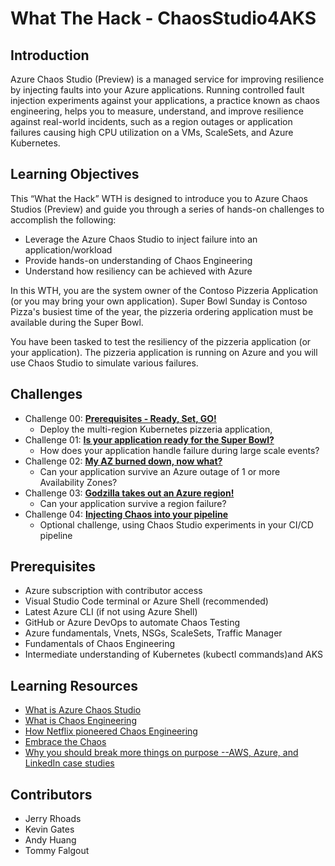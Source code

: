 # What The Hack - ChaosStudio4AKS

## Introduction 

Azure Chaos Studio (Preview) is a managed service for improving resilience by injecting faults into your Azure applications. Running controlled fault
injection
experiments against your applications, a practice known as chaos engineering, helps you to measure, understand, and improve resilience against real-world
incidents, such as a region outages or application failures causing high CPU utilization on a VMs, ScaleSets, and Azure Kubernetes.


## Learning Objectives
This “What the Hack” WTH is designed to introduce you to Azure Chaos Studios (Preview) and guide you through a series of hands-on challenges to accomplish
the following:
  
* Leverage the Azure Chaos Studio to inject failure into an application/workload
* Provide hands-on understanding of Chaos Engineering 
* Understand how resiliency can be achieved with Azure 

In this WTH, you are the system owner of the Contoso Pizzeria Application (or you may bring your own application). Super Bowl Sunday is Contoso Pizza's busiest time of the year, the pizzeria
ordering application must be available during the Super Bowl. 

You have been tasked to test the resiliency of the pizzeria application (or your application). The pizzeria application is running on Azure and you will use Chaos Studio to
simulate various failures. 

## Challenges
* Challenge 00: **[Prerequisites - Ready, Set, GO!](Student/Challenge-00.md)**
	 - Deploy the multi-region Kubernetes pizzeria application,
* Challenge 01: **[Is your application ready for the Super Bowl?](Student/Challenge-01.md)**
	 - How does your application handle failure during large scale events?
* Challenge 02: **[My AZ burned down, now what?](Student/Challenge-02.md)**
	 - Can your application survive an Azure outage of 1 or more Availability Zones?
* Challenge 03: **[Godzilla takes out an Azure region!](Student/Challenge-03.md)**
	 - Can your application survive a region failure? 
* Challenge 04: **[Injecting Chaos into your pipeline](Student/Challenge-04.md)**
	 - Optional challenge, using Chaos Studio experiments in your CI/CD pipeline

## Prerequisites
- Azure subscription with contributor access
- Visual Studio Code terminal or Azure Shell (recommended)
- Latest Azure CLI (if not using Azure Shell) 
- GitHub or Azure DevOps to automate Chaos Testing
- Azure fundamentals, Vnets, NSGs, ScaleSets, Traffic Manager 
- Fundamentals of Chaos Engineering
- Intermediate understanding of Kubernetes (kubectl commands)and AKS

## Learning Resources 
* [What is Azure Chaos Studio](https://docs.microsoft.com/en-us/azure/chaos-studio/chaos-studio-overview)
* [What is Chaos Engineering](https://docs.microsoft.com/en-us/azure/architecture/framework/resiliency/chaos-engineering?toc=%2Fazure%2Fchaos-studio%2Ftoc.json&bc=%2Fazure%2Fchaos-studio%2Fbreadcrumb%2Ftoc.json)
* [How Netflix pioneered Chaos Engineering](https://techhq.com/2019/03/how-netflix-pioneered-chaos-engineering/)
* [Embrace the Chaos](https://medium.com/capital-one-tech/embrace-the-chaos-engineering-203fd6fc6ff7)
* [Why you should break more things on purpose --AWS, Azure, and LinkedIn case studies](https://www.contino.io/insights/chaos-engineering)


## Contributors
- Jerry Rhoads
- Kevin Gates
- Andy Huang
- Tommy Falgout 
